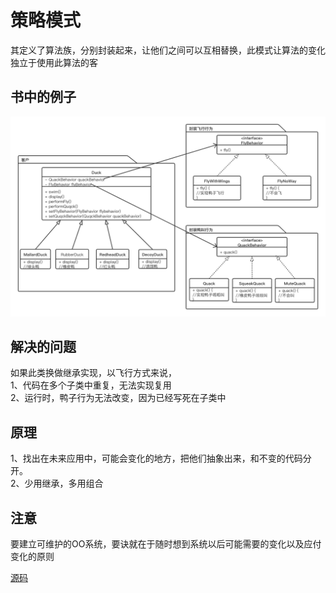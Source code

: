 # 策略模式

其定义了算法族，分别封装起来，让他们之间可以互相替换，此模式让算法的变化独立于使用此算法的客  

## 书中的例子

![strategy](./images/strategy.png)  

## 解决的问题

如果此类换做继承实现，以飞行方式来说，  
1、代码在多个子类中重复，无法实现复用  
2、运行时，鸭子行为无法改变，因为已经写死在子类中  

## 原理

1、找出在未来应用中，可能会变化的地方，把他们抽象出来，和不变的代码分开。  
2、少用继承，多用组合

## 注意

要建立可维护的OO系统，要诀就在于随时想到系统以后可能需要的变化以及应付变化的原则  

[源码](https://github.com/cboy868/patterns)